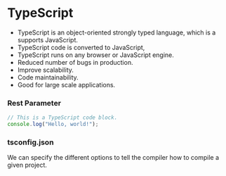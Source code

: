 # TypeScript
- TypeScript is an object-oriented strongly typed language, which is a supports JavaScript.
- TypeScript code is converted to JavaScript,
- TypeScript runs on any browser or JavaScript engine.
- Reduced number of bugs in production.
- Improve scalability.
- Code maintainability.
- Good for large scale applications.

### Rest Parameter
```typescript
// This is a TypeScript code block.
console.log("Hello, world!");
```

### tsconfig.json
We can specify the different options to tell the compiler how to compile a given project.
